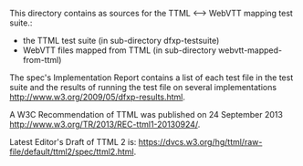 This directory contains as sources for the TTML <--> WebVTT mapping test suite.:
* the TTML test suite (in sub-directory dfxp-testsuite) 
* WebVTT files mapped from TTML (in sub-directory webvtt-mapped-from-ttml)

The spec's Implementation Report contains a list of each test file in the test suite and the results of running the test file on several implementations <http://www.w3.org/2009/05/dfxp-results.html>.

A W3C Recommendation of TTML was published on 24 September 2013 <http://www.w3.org/TR/2013/REC-ttml1-20130924/>.

Latest Editor's Draft of TTML 2 is: <https://dvcs.w3.org/hg/ttml/raw-file/default/ttml2/spec/ttml2.html>.
